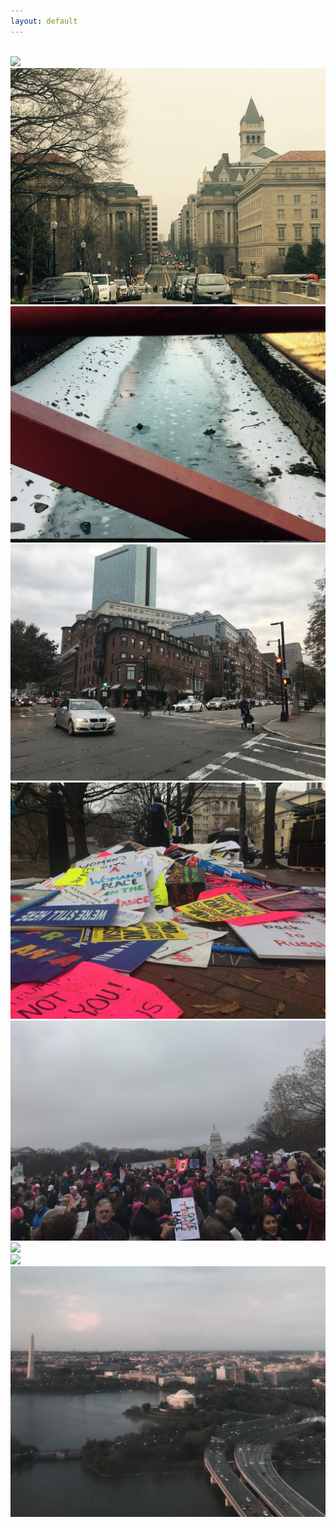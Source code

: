 ```yaml
---
layout: default
---
```


<br>

<img class="profile-picture" src="white_house_winter.jpg">
<br>

<img class="profile-picture" src="washington_dc.jpg">
<br>

<img class="profile-picture" src="winter_ice.jpg">
<br>

<img class="profile-picture" src="boston.jpg">
<br>

<img class="profile-picture" src="womens_march_posters.jpg">
<br>

<img class="profile-picture" src="womens_march.jpg">
<br> 

<img class="profile-picture" src="cherry_blossoms.jpg">
<br>

<img class="profile-picture" src="georgetown.jpg">
<br>

<img class="profile-picture" src="dc.jpg">
<br>
